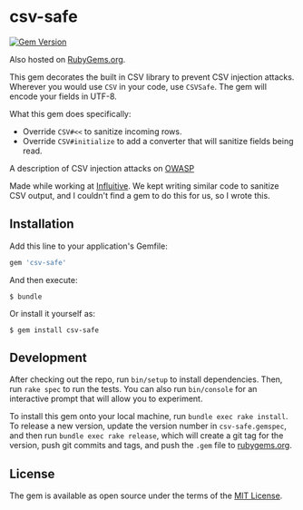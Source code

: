# csv-safe

[![Gem Version](https://badge.fury.io/rb/csv-safe.svg)](https://badge.fury.io/rb/csv-safe)

Also hosted on [RubyGems.org](https://rubygems.org/gems/csv-safe).

This gem decorates the built in CSV library to prevent CSV injection attacks. Wherever you would use `CSV` in your code, use `CSVSafe`. The gem will encode your fields in UTF-8.

What this gem does specifically:
 - Override `CSV#<<` to sanitize incoming rows.
 - Override `CSV#initialize` to add a converter that will sanitize fields being read.

A description of CSV injection attacks on [OWASP](https://owasp.org/www-community/attacks/CSV_Injection) 

Made while working at [Influitive](https://influitive.com/). We kept writing similar code to sanitize CSV output, and I couldn't find a gem to do this for us, so I wrote this. 


## Installation

Add this line to your application's Gemfile:

```ruby
gem 'csv-safe'
```

And then execute:

    $ bundle

Or install it yourself as:

    $ gem install csv-safe

## Development

After checking out the repo, run `bin/setup` to install dependencies. Then, run `rake spec` to run the tests. You can also run `bin/console` for an interactive prompt that will allow you to experiment.

To install this gem onto your local machine, run `bundle exec rake install`. To release a new version, update the version number in `csv-safe.gemspec`, and then run `bundle exec rake release`, which will create a git tag for the version, push git commits and tags, and push the `.gem` file to [rubygems.org](https://rubygems.org).

## License

The gem is available as open source under the terms of the [MIT License](https://opensource.org/licenses/MIT).
